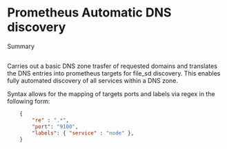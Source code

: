 Prometheus Automatic DNS discovery
==================================
Summary
##
Carries out a basic DNS zone trasfer of requested domains and translates the DNS entries into prometheus targets for file_sd discovery. 
This enables fully automated discovery of all services within a DNS zone. 

Syntax allows for the mapping of targets ports and labels via regex in the following form:

```json
	{
		"re" : ".*",
		"port": "9100",
		"labels": { "service" : "node" },
	}
```
